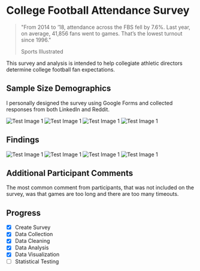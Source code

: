 # College Football Attendance Survey

> "From 2014 to ’18, attendance across the FBS fell by 7.6%. Last year, on average, 41,856 fans went to games. That’s the 
> lowest turnout since 1996."
>
> Sports Illustrated

This survey and analysis is intended to help collegiate athletic directors determine college football fan expectations.

## Sample Size Demographics
I personally designed the survey using Google Forms and collected responses from both LinkedIn and Reddit.

![Test Image 1](images/age.png)
![Test Image 1](images/gender.png)
![Test Image 1](images/conference.png)
![Test Image 1](images/team.png)

## Findings
![Test Image 1](images/kickoff.png)
![Test Image 1](images/stadium.png)
![Test Image 1](images/location.png)
![Test Image 1](images/features.png)

## Additional Participant Comments
The most common comment from participants, that was not included on the survey, was that games are too long and there are too many timeouts.

## Progress
- [x] Create Survey
- [x] Data Collection
- [x] Data Cleaning
- [x] Data Analysis
- [x] Data Visualization
- [ ] Statistical Testing
